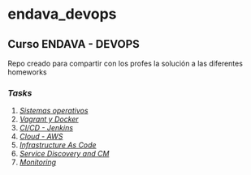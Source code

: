 # endava_devops

## Curso ENDAVA - DEVOPS

Repo creado para compartir con los profes la solución a las diferentes homeworks

### *Tasks*

1. *[Sistemas operativos][1]*
2. *[Vagrant y Docker][2]*
3. *[CI/CD - Jenkins][3]*
4. *[Cloud - AWS][4]*
5. *[Infrastructure As Code][5]*
6. *[Service Discovery and CM][6]*
7. *[Monitoring][7]*

[1]: task1
[2]: task2
[3]: task3
[4]: task4
[5]: task5
[6]: task6
[7]: task7
